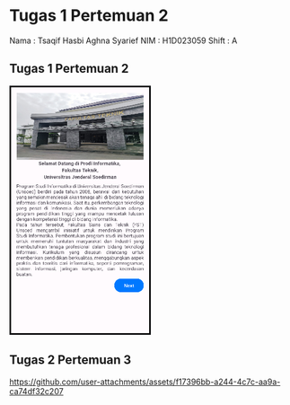 # Tugas 1 Pertemuan 2

Nama    : Tsaqif Hasbi Aghna Syarief
NIM     : H1D023059
Shift   : A

## Tugas 1 Pertemuan 2
![](Pertemuan%202/Pertemuan%202.png)

## Tugas 2 Pertemuan 3
https://github.com/user-attachments/assets/f17396bb-a244-4c7c-aa9a-ca74df32c207



